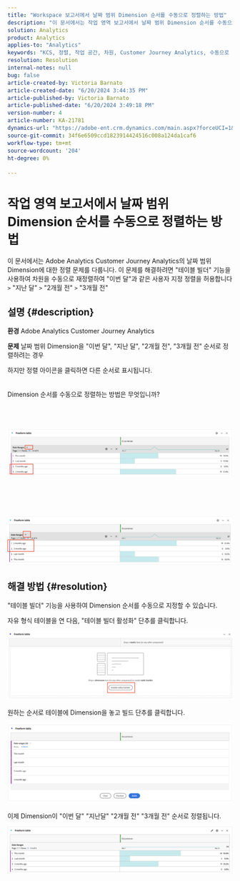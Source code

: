 ```yaml
---
title: "Workspace 보고서에서 날짜 범위 Dimension 순서를 수동으로 정렬하는 방법"
description: "이 문서에서는 작업 영역 보고서에서 날짜 범위 Dimension 순서를 수동으로 정렬하는 방법을 설명합니다."
solution: Analytics
product: Analytics
applies-to: "Analytics"
keywords: "KCS, 정렬, 작업 공간, 차원, Customer Journey Analytics, 수동으로 정렬, 날짜 범위 Dimension, 보고서, Adobe Analytics"
resolution: Resolution
internal-notes: null
bug: false
article-created-by: Victoria Barnato
article-created-date: "6/20/2024 3:44:35 PM"
article-published-by: Victoria Barnato
article-published-date: "6/20/2024 3:49:18 PM"
version-number: 4
article-number: KA-21781
dynamics-url: "https://adobe-ent.crm.dynamics.com/main.aspx?forceUCI=1&pagetype=entityrecord&etn=knowledgearticle&id=d9a93efc-1b2f-ef11-840a-000d3a5a67ba"
source-git-commit: 34f6e6509ccd1823914424516c008a124da1caf6
workflow-type: tm+mt
source-wordcount: '204'
ht-degree: 0%

---
```


# 작업 영역 보고서에서 날짜 범위 Dimension 순서를 수동으로 정렬하는 방법


이 문서에서는 Adobe Analytics Customer Journey Analytics의 날짜 범위 Dimension에 대한 정렬 문제를 다룹니다. 이 문제를 해결하려면 &quot;테이블 빌더&quot; 기능을 사용하여 차원을 수동으로 재정렬하여 &quot;이번 달&quot;과 같은 사용자 지정 정렬을 허용합니다 `>`  &quot;지난 달&quot; `>`  &quot;2개월 전&quot; `>`  &quot;3개월 전&quot;

## 설명 {#description}


<b>환경</b>
Adobe Analytics Customer Journey Analytics

<b>문제</b>
날짜 범위 Dimension을 &quot;이번 달&quot;, &quot;지난 달&quot;, &quot;2개월 전&quot;, &quot;3개월 전&quot; 순서로 정렬하려는 경우

하지만 정렬 아이콘을 클릭하면 다른 순서로 표시됩니다.
<br><br><br>Dimension 순서를 수동으로 정렬하는 방법은 무엇입니까?<br><br>
<br> <br><br>![](assets/___daa93efc-1b2f-ef11-840a-000d3a5a67ba___.png)<br><br> <br><br> <br><br>![](assets/___dca93efc-1b2f-ef11-840a-000d3a5a67ba___.png)

## 해결 방법 {#resolution}


&quot;테이블 빌더&quot; 기능을 사용하여 Dimension 순서를 수동으로 지정할 수 있습니다.

자유 형식 테이블을 연 다음, &quot;테이블 빌더 활성화&quot; 단추를 클릭합니다.

![](assets/d4eda136-2fcd-ed11-b597-6045bd006793.png)

원하는 순서로 테이블에 Dimension을 놓고 빌드 단추를 클릭합니다.

![](assets/69497031-30cd-ed11-b597-6045bd006793.png)

이제 Dimension이 &quot;이번 달&quot; &quot;지난달&quot; &quot;2개월 전&quot; &quot;3개월 전&quot; 순서로 정렬됩니다.

![](assets/efb1744a-30cd-ed11-b597-6045bd006793.png)
